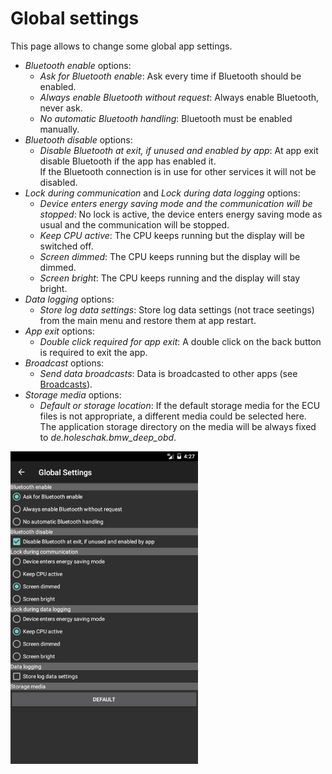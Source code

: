 # Global settings
This page allows to change some global app settings.  
* _Bluetooth enable_ options:
  * _Ask for Bluetooth enable_: Ask every time if Bluetooth should be enabled.
  * _Always enable Bluetooth without request_: Always enable Bluetooth, never ask.
  * _No automatic Bluetooth handling_: Bluetooth must be enabled manually.
* _Bluetooth disable_ options:
  * _Disable Bluetooth at exit, if unused and enabled by app_: At app exit disable Bluetooth if the app has enabled it.  
  If the Bluetooth connection is in use for other services it will not be disabled.
* _Lock during communication_ and _Lock during data logging_ options:
  * _Device enters energy saving mode and the communication will be stopped_: No lock is active, the device enters energy saving mode as usual and the communication will be stopped.
  * _Keep CPU active_: The CPU keeps running but the display will be switched off.
  * _Screen dimmed_: The CPU keeps running but the display will be dimmed.
  * _Screen bright_: The CPU keeps running and the display will stay bright.
* _Data logging_ options:
  * _Store log data settings_: Store log data settings (not trace seetings) from the main menu and restore them at app restart.
* _App exit_ options:
  * _Double click required for app exit_: A double click on the back button is required to exit the app.
* _Broadcast_ options:
  * _Send data broadcasts_: Data is broadcasted to other apps (see [Broadcasts](Page_specification.md#broadcasts)).
* _Storage media_ options:
  * _Default or storage location_: If the default storage media for the ECU files is not appropriate, a different media could be selected here.  
  The application storage directory on the media will be always fixed to _de.holeschak.bmw_deep_obd_.

![Global settings](GlobalSettings_AppGlobalSettingsSmall.png)
